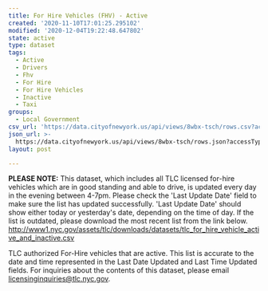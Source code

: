 ```yaml
---
title: For Hire Vehicles (FHV) - Active
created: '2020-11-10T17:01:25.295102'
modified: '2020-12-04T19:22:48.647802'
state: active
type: dataset
tags:
  - Active
  - Drivers
  - Fhv
  - For Hire
  - For Hire Vehicles
  - Inactive
  - Taxi
groups:
  - Local Government
csv_url: 'https://data.cityofnewyork.us/api/views/8wbx-tsch/rows.csv?accessType=DOWNLOAD'
json_url: >-
  https://data.cityofnewyork.us/api/views/8wbx-tsch/rows.json?accessType=DOWNLOAD
layout: post

---
```

<b>PLEASE NOTE:</b> This dataset, which includes all TLC licensed for-hire vehicles which are in good standing and able to drive, is updated every day in the evening between 4-7pm. Please check the 'Last Update Date' field to make sure the list has updated successfully. 'Last Update Date'  should show either today or yesterday's date, depending on the time of day. If the list is outdated, please download the most recent list from the link below. 
http://www1.nyc.gov/assets/tlc/downloads/datasets/tlc_for_hire_vehicle_active_and_inactive.csv

TLC authorized For-Hire vehicles that are active. This list is accurate to the date and time represented in the Last Date Updated and Last Time Updated fields. For inquiries about the contents of this dataset, please email licensinginquiries@tlc.nyc.gov.
